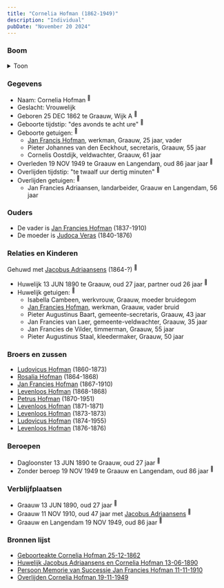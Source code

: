 ```yaml
---
title: "Cornelia Hofman (1862-1949)"
description: "Individual"
pubDate: "November 20 2024"
---
```


### Boom
<details><summary>Toon</summary>

![test](https://www.plantuml.com/plantuml/svg/ZPDRJ-Cm48NV_Ij6yB1FIBdsfgf0Iy9kjMAH5dYj9l7GMdNiodPKLQZ_7OU652s8xPEZyHdxypcJA-lGkBgIpAw5sg312WeirqkZQyLdMce3pg2oVekKOol12KfXIac7RwesRWSLLGKPUoXPHuQqsss8VJYrb6Wjl300c6h3oJoiHBbMPEruNA5Gamd4RC_O3xX_kygoGyVP71Na7g4KPE6dVgvGdG5Q-1K4GPm2d6TndkPJV_JBio39zp0U5LZi5eLsJj9e0k40vjTtVedxS6iGw-q7gLtNKYvGyKLfjBM5zaXDJmX_iti8Xs7mthFlY6gkIuGdCcYFA7sFaa-pE8k_HKc2anbwC7ziiFkzJmZZqPOu5shfPL40UJRrkbxuHfDxcZ26SocMAxSZAVNM4-rPQzZ5HQjWBVQnq7RwWj-AaeIzNpVJHf4K-8__NW9TUlz_V9J2JJPhGAFJSnZ2tPydloJ3jWT8mMzKIr8SgsPYkZafTL5RkEP6e9zOKbquKNhYdFIIay4kuVBhEBo1XzY6GHV78FqoZiQ_rlr1obhGOu5T-JVwV_CL)
</details>

### Gegevens
- Naam: Cornelia Hofman <sup><a href="../s00410/" style="text-decoration:none" title="Geboorteakte Cornelia Hofman 25-12-1862">:link:</a></sup>
- Geslacht: Vrouwelijk
- Geboren 25 DEC 1862 te Graauw, Wijk A <sup><a href="../s00410/" style="text-decoration:none" title="Geboorteakte Cornelia Hofman 25-12-1862">:link:</a></sup>
- Geboorte tijdstip: "des avonds te acht ure" <sup><a href="../s00410/" style="text-decoration:none" title="Geboorteakte Cornelia Hofman 25-12-1862">:link:</a></sup>
- Geboorte getuigen: <sup><a href="../s00410/" style="text-decoration:none" title="Geboorteakte Cornelia Hofman 25-12-1862">:link:</a></sup>
  - [Jan Francis Hofman](../i00035/), werkman, Graauw, 25 jaar, vader
  - Pieter Johannes van den Eeckhout, secretaris, Graauw, 55 jaar
  - Cornelis Oostdijk, veldwachter, Graauw, 61 jaar
- Overleden 19 NOV 1949 te Graauw en Langendam, oud 86 jaar jaar <sup><a href="../s00431/" style="text-decoration:none" title="Overlijden Cornelia Hofman 19-11-1949">:link:</a></sup>
- Overlijden tijdstip: "te twaalf uur dertig minuten" <sup><a href="../s00431/" style="text-decoration:none" title="Overlijden Cornelia Hofman 19-11-1949">:link:</a></sup>
- Overlijden getuigen: <sup><a href="../s00431/" style="text-decoration:none" title="Overlijden Cornelia Hofman 19-11-1949">:link:</a></sup>
  - Jan Francies Adriaansen, landarbeider, Graauw en Langendam, 56 jaar

### Ouders
- De vader is [Jan Francies Hofman](../i00035/) (1837-1910)
- De moeder is [Judoca Veras](../i00037/) (1840-1876)

### Relaties en Kinderen

Gehuwd met [Jacobus Adriaansens](../i00255/) (1864-?) <sup><a href="../s00424/" style="text-decoration:none" title="Huwelijk Jacobus Adriaansens en Cornelia Hofman 13-06-1890">:link:</a></sup>
- Huwelijk 13 JUN 1890 te Graauw, oud 27 jaar, partner oud 26 jaar <sup><a href="../s00424/" style="text-decoration:none" title="Huwelijk Jacobus Adriaansens en Cornelia Hofman 13-06-1890">:link:</a></sup>
- Huwelijk getuigen:  <sup><a href="../s00424/" style="text-decoration:none" title="Huwelijk Jacobus Adriaansens en Cornelia Hofman 13-06-1890">:link:</a></sup>
  - Isabella Cambeen, werkvrouw, Graauw, moeder bruidegom
  - [Jan Francies Hofman](../i00035/), werkman, Graauw, vader bruid
  - Pieter Augustinus Baart, gemeente-secretaris, Graauw, 43 jaar
  - Jan Francies van Laer, gemeente-veldwachter, Graauw, 35 jaar
  - Jan Francies de Vilder, timmerman, Graauw, 55 jaar
  - Pieter Augustinus Staal, kleedermaker, Graauw, 50 jaar

### Broers en zussen
- [Ludovicus Hofman](../i00243/) (1860-1873)
- [Rosalia Hofman](../i00245/) (1864-1868)
- [Jan Francies Hofman](../i00246/) (1867-1910)
- [Levenloos Hofman](../i00247/) (1868-1868)
- [Petrus Hofman](../i00248/) (1870-1951)
- [Levenloos Hofman](../i00249/) (1871-1871)
- [Levenloos Hofman](../i00250/) (1873-1873)
- [Ludovicus Hofman](../i00251/) (1874-1955)
- [Levenloos Hofman](../i00252/) (1876-1876)

### Beroepen
- Dagloonster 13 JUN 1890 te Graauw, oud 27 jaar <sup><a href="../s00424/" style="text-decoration:none" title="Huwelijk Jacobus Adriaansens en Cornelia Hofman 13-06-1890">:link:</a></sup>
- Zonder beroep 19 NOV 1949 te Graauw en Langendam, oud 86 jaar <sup><a href="../s00431/" style="text-decoration:none" title="Overlijden Cornelia Hofman 19-11-1949">:link:</a></sup>

### Verblijfplaatsen
- Graauw  13 JUN 1890, oud 27 jaar  <sup><a href="../s00424/" style="text-decoration:none" title="Huwelijk Jacobus Adriaansens en Cornelia Hofman 13-06-1890">:link:</a></sup>
- Graauw  11 NOV 1910, oud 47 jaar met [Jacobus Adriaansens](../i00255/) <sup><a href="../s00429/" style="text-decoration:none" title="Persoon Memorie van Successie Jan Francies Hofman 11-11-1910">:link:</a></sup>
- Graauw en Langendam  19 NOV 1949, oud 86 jaar  <sup><a href="../s00431/" style="text-decoration:none" title="Overlijden Cornelia Hofman 19-11-1949">:link:</a></sup>

### Bronnen lijst
- [Geboorteakte Cornelia Hofman 25-12-1862](../s00410/)
- [Huwelijk Jacobus Adriaansens en Cornelia Hofman 13-06-1890](../s00424/)
- [Persoon Memorie van Successie Jan Francies Hofman 11-11-1910](../s00429/)
- [Overlijden Cornelia Hofman 19-11-1949](../s00431/)